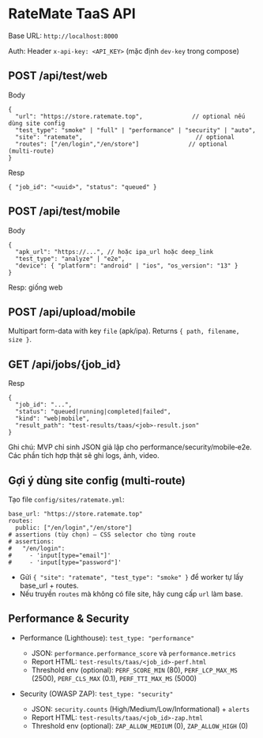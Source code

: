 # RateMate TaaS API

Base URL: `http://localhost:8000`

Auth: Header `x-api-key: <API_KEY>` (mặc định `dev-key` trong compose)

## POST /api/test/web

Body

```
{
  "url": "https://store.ratemate.top",              // optional nếu dùng site config
  "test_type": "smoke" | "full" | "performance" | "security" | "auto",
  "site": "ratemate",                                // optional
  "routes": ["/en/login","/en/store"]              // optional (multi‑route)
}
```

Resp

```
{ "job_id": "<uuid>", "status": "queued" }
```

## POST /api/test/mobile

Body

```
{
  "apk_url": "https://...", // hoặc ipa_url hoặc deep_link
  "test_type": "analyze" | "e2e",
  "device": { "platform": "android" | "ios", "os_version": "13" }
}
```

Resp: giống web

## POST /api/upload/mobile

Multipart form-data with key `file` (apk/ipa). Returns `{ path, filename, size }`.

## GET /api/jobs/{job_id}

Resp

```
{
  "job_id": "...",
  "status": "queued|running|completed|failed",
  "kind": "web|mobile",
  "result_path": "test-results/taas/<job>-result.json"
}
```

Ghi chú: MVP chỉ sinh JSON giả lập cho performance/security/mobile‑e2e. Các phần tích hợp thật sẽ ghi logs, ảnh, video.

## Gợi ý dùng site config (multi‑route)

Tạo file `config/sites/ratemate.yml`:

```
base_url: "https://store.ratemate.top"
routes:
  public: ["/en/login","/en/store"]
# assertions (tùy chọn) – CSS selector cho từng route
# assertions:
#   "/en/login":
#     - 'input[type="email"]'
#     - 'input[type="password"]'
```

- Gửi `{ "site": "ratemate", "test_type": "smoke" }` để worker tự lấy base_url + routes.
- Nếu truyền `routes` mà không có file site, hãy cung cấp `url` làm base.

## Performance & Security

- Performance (Lighthouse): `test_type: "performance"`
  - JSON: `performance.performance_score` và `performance.metrics`
  - Report HTML: `test-results/taas/<job_id>-perf.html`
  - Threshold env (optional): `PERF_SCORE_MIN` (80), `PERF_LCP_MAX_MS` (2500), `PERF_CLS_MAX` (0.1), `PERF_TTI_MAX_MS` (5000)

- Security (OWASP ZAP): `test_type: "security"`
  - JSON: `security.counts` (High/Medium/Low/Informational) + `alerts`
  - Report HTML: `test-results/taas/<job_id>-zap.html`
  - Threshold env (optional): `ZAP_ALLOW_MEDIUM` (0), `ZAP_ALLOW_HIGH` (0)



